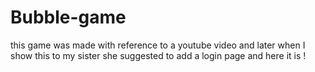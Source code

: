 # Bubble-game
this game was made with reference to a  youtube video and later when I show this to my sister she suggested to add a login page and here it is ! 
